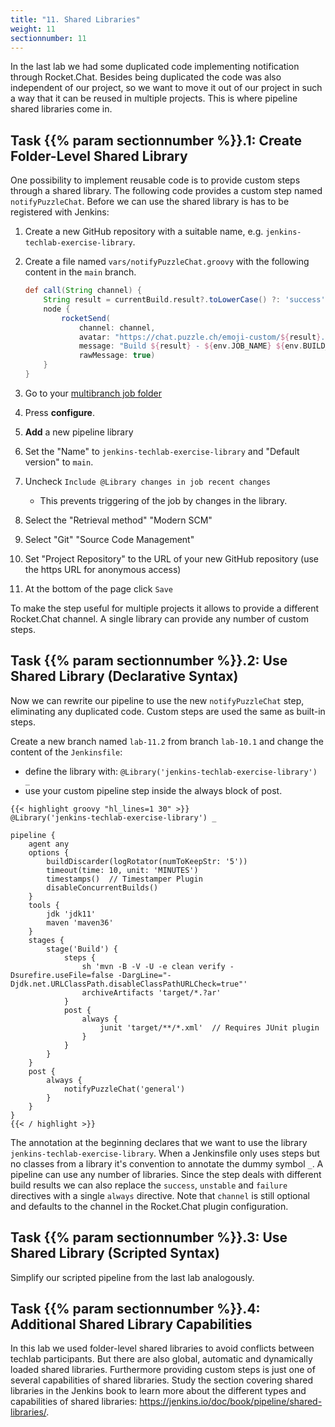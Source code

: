 ```yaml
---
title: "11. Shared Libraries"
weight: 11
sectionnumber: 11
---
```


In the last lab we had some duplicated code implementing notification through Rocket.Chat.
Besides being duplicated the code was also independent of our project, so we want to
move it out of our project in such a way that it can be reused in multiple
projects. This is where pipeline shared libraries come in.


## Task {{% param sectionnumber %}}.1: Create Folder-Level Shared Library

One possibility to implement reusable code is to provide custom steps through a shared library.
The following code provides a custom step named ``notifyPuzzleChat``. Before we can use
the shared library is has to be registered with Jenkins:

1. Create a new GitHub repository with a suitable name, e.g. ``jenkins-techlab-exercise-library``.
1. Create a file named ``vars/notifyPuzzleChat.groovy`` with the following content in the ``main`` branch.

    ```groovy
    def call(String channel) {
        String result = currentBuild.result?.toLowerCase() ?: 'success'
        node {
            rocketSend(
                channel: channel,
                avatar: "https://chat.puzzle.ch/emoji-custom/${result}.png",
                message: "Build ${result} - ${env.JOB_NAME} ${env.BUILD_NUMBER} (<${env.BUILD_URL}|Open>)",
                rawMessage: true)
        }
    }
    ```

1. Go to your [multibranch job folder](http://localhost:8080/job/techlab/)
1. Press **configure**.
1. **Add** a new pipeline library
1. Set the "Name" to ``jenkins-techlab-exercise-library`` and "Default version" to ``main``.
1. Uncheck `Include @Library changes in job recent changes`
   * This prevents triggering of the job by changes in the library.
1. Select the "Retrieval method" "Modern SCM"
1. Select "Git" "Source Code Management"
1. Set "Project Repository" to the URL of your new GitHub repository (use the https URL for anonymous access)
1. At the bottom of the page click `Save`

To make the step useful for multiple projects it allows to provide a different Rocket.Chat channel.
A single library can provide any number of custom steps.


## Task {{% param sectionnumber %}}.2: Use Shared Library (Declarative Syntax)

Now we can rewrite our pipeline to use the new ``notifyPuzzleChat`` step, eliminating any duplicated code. Custom steps are used the same as built-in steps.

Create a new branch named ``lab-11.2`` from branch ``lab-10.1`` and change the content of the ``Jenkinsfile``:

* define the library with: `@Library('jenkins-techlab-exercise-library') _`
* use your custom pipeline step inside the always block of post.

<!--
```groovy
pipeline {
    agent any // with hosted env use agent { label env.JOB_NAME.split('/')[0] }
```
-->

```
{{< highlight groovy "hl_lines=1 30" >}}
@Library('jenkins-techlab-exercise-library') _

pipeline {
    agent any
    options {
        buildDiscarder(logRotator(numToKeepStr: '5'))
        timeout(time: 10, unit: 'MINUTES')
        timestamps()  // Timestamper Plugin
        disableConcurrentBuilds()
    }
    tools {
        jdk 'jdk11'
        maven 'maven36'
    }
    stages {
        stage('Build') {
            steps {
                sh 'mvn -B -V -U -e clean verify -Dsurefire.useFile=false -DargLine="-Djdk.net.URLClassPath.disableClassPathURLCheck=true"'
                archiveArtifacts 'target/*.?ar'
            }
            post {
                always {
                    junit 'target/**/*.xml'  // Requires JUnit plugin
                }
            }
        }
    }
    post {
        always {
            notifyPuzzleChat('general')
        }
    }
}
{{< / highlight >}}
```

The annotation at the beginning declares that we want to use the library ``jenkins-techlab-exercise-library``.
When a Jenkinsfile only uses steps but no classes from a library it's convention to annotate
the dummy symbol ``_``. A pipeline can use any number of libraries.
Since the step deals with different build results we can also replace the
``success``, ``unstable`` and ``failure`` directives with a single ``always``
directive. Note that ``channel`` is still optional and defaults to the
channel in the Rocket.Chat plugin configuration.


## Task {{% param sectionnumber %}}.3: Use Shared Library (Scripted Syntax)

Simplify our scripted pipeline from the last lab analogously.


## Task {{% param sectionnumber %}}.4: Additional Shared Library Capabilities

In this lab we used folder-level shared libraries to avoid conflicts between
techlab participants. But there are also global, automatic and dynamically loaded
shared libraries.
Furthermore providing custom steps is just one of several capabilities of shared libraries.
Study the section covering shared libraries in the Jenkins book to learn more
about the different types and capabilities of shared libraries:
<https://jenkins.io/doc/book/pipeline/shared-libraries/>.
